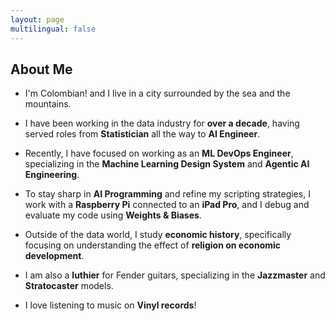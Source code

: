 ```yaml
---
layout: page
multilingual: false
---
```


## About Me




* I'm Colombian! and I live in a city surrounded by the sea and the mountains.

* I have been working in the data industry for **over a decade**, having served roles from **Statistician** all the way to **AI Engineer**.
* Recently, I have focused on working as an **ML DevOps Engineer**, specializing in the **Machine Learning Design System** and **Agentic AI Engineering**.
* To stay sharp in **AI Programming** and refine my scripting strategies, I work with a **Raspberry Pi** connected to an **iPad Pro**, and I debug and evaluate my code using **Weights & Biases**.
* Outside of the data world, I study **economic history**, specifically focusing on understanding the effect of **religion on economic development**.
* I am also a **luthier** for Fender guitars, specializing in the **Jazzmaster** and **Stratocaster** models.
* I love listening to music on **Vinyl records**!



